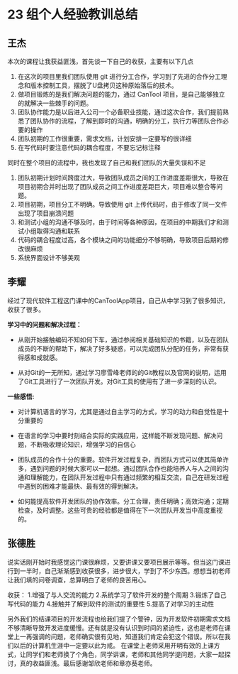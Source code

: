 # 23 组个人经验教训总结

## 王杰

本次的课程让我获益匪浅，首先谈一下自己的收获，主要有以下几点

  1. 在这次的项目里我们团队使用 git 进行分工合作，学习到了先进的合作分工理念和版本控制工具，摆脱了U盘拷贝这种原始落后的技术。
  2. 做项目锻炼的是我们解决问题的能力，通过 CanTool 项目，是自己能够独立的就解决一些棘手的问题。
  3. 团队协作能力是以后进入公司一个必备职业技能，通过这次合作，我们提前熟悉了团队协作的流程，了解到即时的沟通，明确的分工，执行力等团队合作必要的操作
  4. 团队初期的工作很重要，需求文档，计划安排一定要写的很详细
  5. 在写代码时要注意代码的耦合程度，不要忘记标注释
 
同时在整个项目的流程中，我也发现了自己和我们团队的大量失误和不足

  1. 团队初期计划时间跨度过大，导致团队成员之间的工作进度差距很大，导致在项目初期合并时出现了团队成员之间工作进度差距巨大，项目难以整合等问题。
  2. 项目初期，项目分工不明确。导致使用 git 上传代码时，由于修改了同一文件出现了项目崩溃问题
  3. 和测试小组的沟通不够及时，由于时间等各种原因，在项目的中期我们才和测试小组取得沟通和联系
  4. 代码的耦合程度过高，各个模块之间的功能细分不够明确，导致项目后期的修改很麻烦
  5. 系统界面设计不够美观

## 李耀

经过了现代软件工程这门课中的CanToolApp项目，自己从中学习到了很多知识，收获了很多。

**学习中的问题和解决过程：**

- 从刚开始接触编码不知如何下车，通过参阅相关基础知识的书籍，以及在团队成员的不断的帮助下，解决了好多疑惑，可以完成团队分配的任务，非常有获得感和成就感。

- 从对Git的一无所知，通过学习廖雪峰老师的的Git教程以及官网的说明，运用了Git工具进行了一次团队开发。对Git工具的使用有了进一步深刻的认识。

**一些感悟:**

- 对计算机语言的学习，尤其是通过自主学习的方式，学习的动力和自觉性是十分重要的

- 在语言的学习中要时刻结合实际的实践应用，这样能不断发现问题、解决问题，不断吸收理论知识，增强学习的自信心

- 团队成员的合作十分的重要。软件开发过程复杂，而团队方式可以使其简单许多，遇到问题的时候大家可以一起想。通过团队合作也能培养人与人之间的沟通和理解能力，在团队开发过程中只有通过频繁的相互交流，自己在研发过程中遇到的困难才能最快、最有效的得到解决。

- 如何能提高软件开发团队的协作效率。分工合理，责任明确；高效沟通；定期检查，及时调整。这些可贵的经验都是值得在下一次团队开发当中高度重视的。

 ## 张德胜
 
 说实话刚开始时我感觉这门课很麻烦，又要讲课又要项目展示等等。但当这门课进行到一半时，自己渐渐感到收获很多，进步很大，学到了不少东西。想想当初老师让我们填的问卷调查，总算明白了老师的良苦用心。
 
 收获：
       1.增强了与人交流的能力
       2.系统学习了软件开发的整个周期
       3.锻炼了自己写代码的能力
       4.接触并了解到软件的测试的重要性
       5.提高了对学习的主动性
        
  另外我们的结课项目的开发流程也给我们提了个警钟，因为开发软件初期需求文档不够清晰导致开发进度缓慢。还有就是没有认识到时间的紧迫性，这也是老师在课堂上一再强调的问题，老师确实很有见地，知道我们肯定会犯这个错误。所以在我们以后的计算机生涯中一定要以此为戒。
  在课堂上老师采用开明有效的上课方式，让同学们和老师换了个角色，同学讲课，老师和其他同学提问题，大家一起探讨，真的收益匪浅。最后感谢邹欣老师和章亦葵老师。
